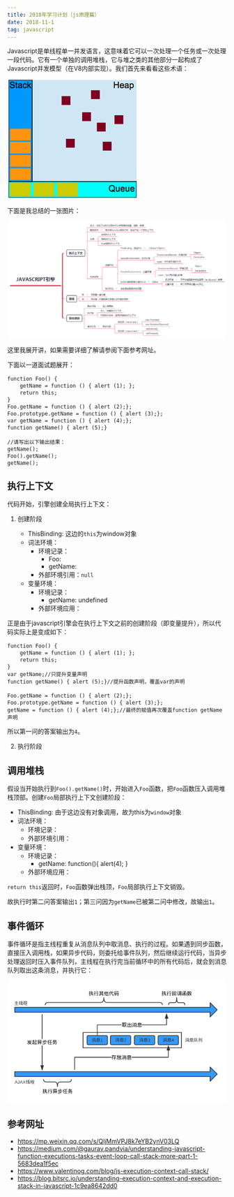 ```yaml
---
title: 2018年学习计划（js原理篇）
date: 2018-11-1
tag: javascript
---
```


Javascript是单线程单一并发语言，这意味着它可以一次处理一个任务或一次处理一段代码。它有一个单独的调用堆栈，它与堆之类的其他部分一起构成了Javascript并发模型（在V8内部实现）。我们首先来看看这些术语：

![demo](../../images/1_ZSFHnq9iMHIApVLcgwczPQ.png)

下面是我总结的一张图片：

![demo](../../images/javascript引擎.png)

这里我展开讲，如果需要详细了解请参阅下面参考网址。

下面以一道面试题展开：

````
function Foo() {
    getName = function () { alert (1); };
    return this;
}
Foo.getName = function () { alert (2);};
Foo.prototype.getName = function () { alert (3);};
var getName = function () { alert (4);};
function getName() { alert (5);}

//请写出以下输出结果：
getName();
Foo().getName();
getName();
````

## 执行上下文

代码开始，引擎创建全局执行上下文：

1. 创建阶段
    
    - ThisBinding: 这边的`this`为window对象
    - 词法环境：
        - 环境记录：
            - Foo: <func>
            - getName: <func>
        - 外部环境引用：`null`
    - 变量环境：
        - 环境记录：
            - getName: undefined
        - 外部环境应用：<GlobalLexicalEnvironment>
        
    
正是由于javascript引擎会在执行上下文之前的创建阶段（即变量提升），所以代码实际上是变成如下：

````
function Foo() {
    getName = function () { alert (1); };
    return this;
}
var getName;//只提升变量声明
function getName() { alert (5);}//提升函数声明，覆盖var的声明
 
Foo.getName = function () { alert (2);};
Foo.prototype.getName = function () { alert (3);};
getName = function () { alert (4);};//最终的赋值再次覆盖function getName声明
````

所以第一问的答案输出为`4`。

2. 执行阶段

## 调用堆栈

假设当开始执行到`Foo().getName()`时，开始进入`Foo`函数，把`Foo`函数压入调用堆栈顶部。创建`Foo`局部执行上下文创建阶段：

- ThisBinding: 由于这边没有对象调用，故为this为`window`对象
- 词法环境：
    - 环境记录：
    - 外部环境引用：<GlobalLexicalEnvironment>
- 变量环境：
    - 环境记录：
        - getName: function(){ alert(4); }
    - 外部环境应用：<GlobalLexicalEnvironment>
    
`return this`返回时，`Foo`函数弹出栈顶，`Foo`局部执行上下文销毁。

故执行时第二问答案输出`1`；第三问因为`getName`已被第二问中修改，故输出`1`。

## 事件循环

事件循环是指主线程重复从消息队列中取消息、执行的过程。如果遇到同步函数，直接压入调用栈，如果异步代码，则委托给事件队列，然后继续运行代码，当异步处理返回时压入事件队列，主线程在执行完当前循环中的所有代码后，就会到消息队列取出这条消息，并执行它：

![demo](../../images/3259161542-575018ce29d44_articlex.png)

## 参考网址

- https://mp.weixin.qq.com/s/QljMmVPJ8k7eYB2ynV03LQ
- https://medium.com/@gaurav.pandvia/understanding-javascript-function-executions-tasks-event-loop-call-stack-more-part-1-5683dea1f5ec
- https://www.valentinog.com/blog/js-execution-context-call-stack/
- https://blog.bitsrc.io/understanding-execution-context-and-execution-stack-in-javascript-1c9ea8642dd0
